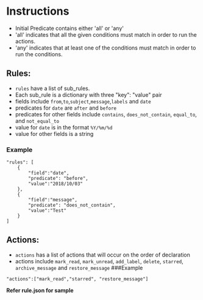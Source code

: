 
# Instructions

* Initial Predicate contains either 'all' or 'any'
* 'all' indicates that all the given conditions must match in order to run the actions.
* 'any' indicates that at least one of the conditions must match in order to run the conditions.

## Rules:
* `rules` have a list of sub_rules.
* Each sub_rule is a dictionary with three "key": "value" pair
* fields include `from`,`to`,`subject`,`message`,`labels` and `date`
* predicates for `date` are `after` and `before`
* predicates for other fields include `contains`, `does_not_contain`, `equal_to`, and `not_equal_to`
* value for `date` is in the format `%Y/%m/%d`
* value for other fields is a string
### Example
```
"rules": [
    {
        "field":"date",
        "predicate": "before",
        "value":"2018/10/03"
    },
    {
        "field":"message",
        "predicate": "does_not_contain",
        "value":"Test"
    }
]
```

## Actions:
* `actions` has a list of actions that will occur on the order of declaration
* actions include `mark_read`, `mark_unread`, `add_label`, `delete`, `starred`, `archive_message` and `restore_message`
###Example
```
"actions":["mark_read","starred", "restore_message"]
```

**Refer rule.json for sample**
